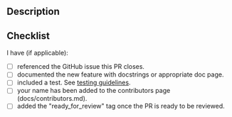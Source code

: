  <!--
Thanks for contributing to DASCore, community contributions are most welcomed!

Before contributing, please read through the [contributors doc](https://dascore.org/contributing/contributing.html)

Before making big changes to the code or adding large complex features, it is a good idea to
[open a discussion](https://github.com/DASDAE/dascore/discussions). Don't hesitate to ask a question or for
help if something isn't clear.
-->

## Description

<!--
Please describe your PR here. What problem are you trying to solve, or what feature are you adding?

Also link any relevant issues/discussions (this can be done using the issue/discussion number preceded by a
pound sign, e.g. `#12` without the backticks)
-->

## Checklist

I have (if applicable):

- [ ] referenced the GitHub issue this PR closes.
- [ ] documented the new feature with docstrings or appropriate doc page.
- [ ] included a test. See [testing guidelines](https://dascore.org/contributing/testing.html).
- [ ] your name has been added to the contributors page (docs/contributors.md).
- [ ] added the "ready_for_review" tag once the PR is ready to be reviewed.
